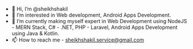 - 👋 Hi, I’m @sheikhshakil
- 👀 I’m interested in Web development, Android Apps Development.
- 🌱 I’m currently making myself expert in Web Development using NodeJS - MERN Stack, C# - .NET, PHP - Laravel, Android Apps Development using Java & Kotlin.
- 📫 How to reach me - sheikhshakil.service@gmail.com

<!---
sheikhshakil/sheikhshakil is a ✨ special ✨ repository because its `README.md` (this file) appears on your GitHub profile.
You can click the Preview link to take a look at your changes.
--->
